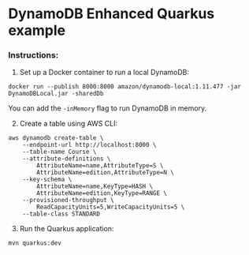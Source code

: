 # DynamoDB Enhanced Quarkus example



### Instructions:
1. Set up a Docker container to run a local DynamoDB:
```shell script
docker run --publish 8000:8000 amazon/dynamodb-local:1.11.477 -jar DynamoDBLocal.jar -sharedDb
```
You can add the ```-inMemory``` flag to run DynamoDB in memory.

2. Create a table using AWS CLI: 
```shell script
aws dynamodb create-table \
    --endpoint-url http://localhost:8000 \
    --table-name Course \
    --attribute-definitions \
        AttributeName=name,AttributeType=S \
        AttributeName=edition,AttributeType=N \
    --key-schema \
        AttributeName=name,KeyType=HASH \
        AttributeName=edition,KeyType=RANGE \
    --provisioned-throughput \
        ReadCapacityUnits=5,WriteCapacityUnits=5 \
    --table-class STANDARD
```

3. Run the Quarkus application:
```shell script
mvn quarkus:dev
```
